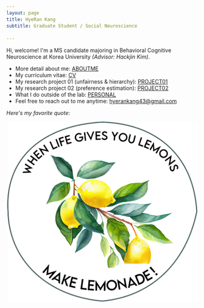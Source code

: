 ```yaml
---
layout: page
title: HyeRan Kang
subtitle: Graduate Student / Social Neuroscience

---
```


Hi, welcome!
I'm a MS candidate majoring in Behavioral Cognitive Neuroscience at Korea University <i>(Advisor: Hackjin Kim)</i>. 
- More detail about me: <a href="/aboutme">ABOUTME</a>
- My curriculum vitae: <a href="files/HyeranKang_CV_230721.pdf">CV</a>
- My research project 01 (unfairness & hierarchy): <a href="pages/project01">PROJECT01</a>
- My research project 02 (preference estimation): <a href="pages/project02">PROJECT02</a>
- What I do outside of the lab: <a href="pages/personal">PERSONAL</a>
- Feel free to reach out to me anytime: <hyerankang43@gmail.com>

<i>Here's my favorite quote</i>:
<center><img src="/photo/lemonade.jpg" width="500" align="center"/></center>
